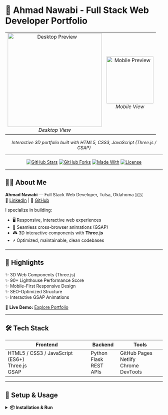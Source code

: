 # 🚀 Ahmad Nawabi - Full Stack Web Developer Portfolio  

<div align="center">
  <table>
    <tr>
      <td align="center">
        <img src="images/portfolio-preview.png" alt="Desktop Preview" width="300"/><br>
        <em>Desktop View</em>
      </td>
      <td align="center">
        <img src="images/portfolio-preview-mobile.png" alt="Mobile Preview" width="150"/><br>
        <em>Mobile View</em>
      </td>
    </tr>
  </table>
  <p><em>Interactive 3D portfolio built with HTML5, CSS3, JavaScript (Three.js / GSAP)</em></p>
</div> 

---

<div align="center">

[![GitHub Stars](https://img.shields.io/github/stars/AhmadNawabi/Personal_Website?style=for-the-badge)](https://github.com/AhmadNawabi/Personal_Website/stargazers)
[![GitHub Forks](https://img.shields.io/github/forks/AhmadNawabi/Personal_Website?style=for-the-badge)](https://github.com/AhmadNawabi/Personal_Website/network/members)
[![Made With](https://img.shields.io/badge/Made%20With-Three.js%20%26%20GSAP-blue?style=for-the-badge)](#)
[![License](https://img.shields.io/badge/license-MIT-green?style=for-the-badge)](LICENSE)

</div>  

---

## 👨‍💻 About Me  
**Ahmad Nawabi** — Full Stack Web Developer, Tulsa, Oklahoma 🇺🇸  
🔗 [LinkedIn](https://www.linkedin.com/in/ahmadshamoonnawabi) | 📂 [GitHub](https://github.com/AhmadNawabi)  

I specialize in building:  
- 🖥️ Responsive, interactive web experiences  
- 🎨 Seamless cross-browser animations (GSAP)  
- 🎮 3D interactive components with **Three.js**  
- ⚡ Optimized, maintainable, clean codebases  

---

## 🌟 Highlights  
✨ 3D Web Components (Three.js)  
✨ 90+ Lighthouse Performance Score  
✨ Mobile-First Responsive Design  
✨ SEO-Optimized Structure  
✨ Interactive GSAP Animations  

🔗 **Live Demo:** [Explore Portfolio](#)  

---

## 🛠️ Tech Stack  

| Frontend | Backend | Tools |
|----------|---------|-------|
| HTML5 / CSS3 / JavaScript (ES6+) <br> Three.js <br> GSAP | Python <br> Flask <br> REST APIs | GitHub Pages <br> Netlify <br> Chrome DevTools |

---

## 🚀 Setup & Usage  

<details>
<summary><strong>📦 Installation & Run</strong></summary><br>

**1. Clone the repository**  
```bash
git clone https://github.com/AhmadNawabi/Personal_Website.git
cd Personal_Website
